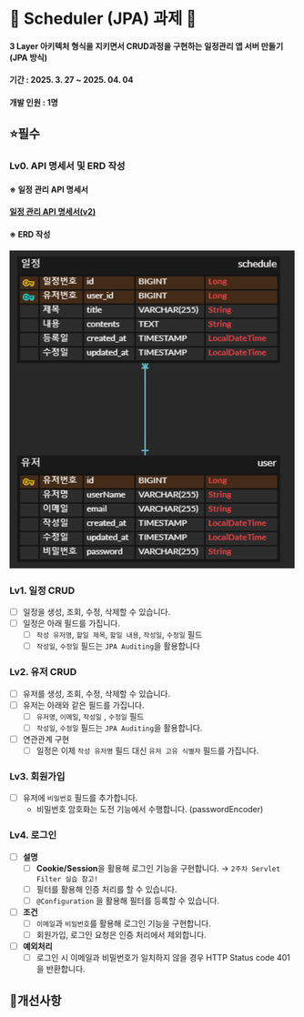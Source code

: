 # 📌 Scheduler (JPA) 과제 📌

#### 3 Layer 아키텍처 형식을 지키면서 CRUD과정을 구현하는 일정관리 앱 서버 만들기 (JPA 방식)
#### 기간 : 2025. 3. 27 ~ 2025. 04. 04
#### 개발 인원 : 1명


## ⭐필수 

### Lv0. API 명세서 및 ERD 작성

#### ※ 일정 관리 API 명세서

#### <a href="https://workable-hacksaw-44c.notion.site/1cacef54a3568093af7cff9795966c22?v=1cacef54a35681258ab8000cae49b073">일정 관리 API 명세서(v2)</a>

#### ※ ERD 작성
![img.png](img.png)

### Lv1. 일정 CRUD

- [ ]  일정을 생성, 조회, 수정, 삭제할 수 있습니다.
- [ ]  일정은 아래 필드를 가집니다.
    - [ ]  `작성 유저명`, `할일 제목`, `할일 내용`, `작성일`, `수정일` 필드
    - [ ]  `작성일`, `수정일` 필드는 `JPA Auditing`을 활용합니다

### Lv2. 유저 CRUD

- [ ]  유저를 생성, 조회, 수정, 삭제할 수 있습니다.
- [ ]  유저는 아래와 같은 필드를 가집니다.
    - [ ]  `유저명`, `이메일`, `작성일` , `수정일` 필드
    - [ ]  `작성일`, `수정일` 필드는 `JPA Auditing`을 활용합니다.
- [ ]  연관관계 구현
    - [ ]  일정은 이제 `작성 유저명` 필드 대신 `유저 고유 식별자` 필드를 가집니다.

### Lv3. 회원가입

- [ ]  유저에 `비밀번호` 필드를 추가합니다.
    - 비밀번호 암호화는 도전 기능에서 수행합니다. (passwordEncoder)

### Lv4. 로그인

- [ ]  **설명**
   - [ ]  **Cookie/Session**을 활용해 로그인 기능을 구현합니다. → `2주차 Servlet Filter 실습 참고!`
   - [ ]  필터를 활용해 인증 처리를 할 수 있습니다.
   - [ ]  `@Configuration` 을 활용해 필터를 등록할 수 있습니다.
- [ ]  **조건**
   - [ ]  `이메일`과 `비밀번호`를 활용해 로그인 기능을 구현합니다.
   - [ ]  회원가입, 로그인 요청은 인증 처리에서 제외합니다.
- [ ]  **예외처리**
   - [ ]  로그인 시 이메일과 비밀번호가 일치하지 않을 경우 HTTP Status code 401을 반환합니다.

## 📝개선사항
